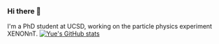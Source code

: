 ### Hi there 👋
I'm a PhD student at UCSD, working on the particle physics experiment XENONnT. 
[![Yue's GitHub stats](https://github-readme-stats.vercel.app/api?username=yuema137&hide=stars&theme=gotham&include_all_commits=True)](https://github.com/yuema137/github-readme-stats)


